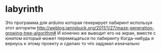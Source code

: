 # labyrinth
Это программа для arduino которая генерирует лабиринт используя этот алгоритм http://weblog.jamisbuck.org/2011/1/27/maze-generation-growing-tree-algorithm#
И конечно же выводит его на экран, вместе с юнитом который может перемещаться по лабиринту
Когда-нибудь я вернусь к этому проекту и сделаю то что задумал изначально
